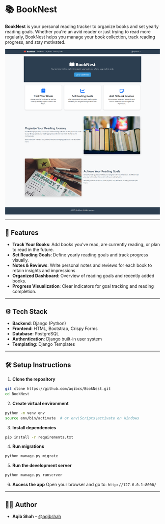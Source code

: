 # 📚 BookNest

**BookNest** is your personal reading tracker to organize books and set yearly reading goals. Whether you're an avid reader or just trying to read more regularly, BookNest helps you manage your book collection, track reading progress, and stay motivated.

![BookNest Home Screenshot](homepage-screenshot.png)

---

## 🚀 Features

- **Track Your Books**: Add books you've read, are currently reading, or plan to read in the future.
- **Set Reading Goals**: Define yearly reading goals and track progress visually.
- **Notes & Reviews**: Write personal notes and reviews for each book to retain insights and impressions.
- **Organized Dashboard**: Overview of reading goals and recently added books.
- **Progress Visualization**: Clear indicators for goal tracking and reading completion.

---

## ⚙️ Tech Stack

- **Backend**: Django (Python)
- **Frontend**: HTML, Bootstrap, Crispy Forms
- **Database**: PostgreSQL
- **Authentication**: Django built-in user system
- **Templating**: Django Templates

---

## 🛠️ Setup Instructions

1. **Clone the repository**

```bash
git clone https://github.com/aqibcs/BookNest.git
cd BookNest
````

2. **Create virtual environment**

```bash
python -m venv env
source env/bin/activate  # or env\Scripts\activate on Windows
```

3. **Install dependencies**

```bash
pip install -r requirements.txt
```

4. **Run migrations**

```bash
python manage.py migrate
```

5. **Run the development server**

```bash
python manage.py runserver
```

6. **Access the app**
   Open your browser and go to: `http://127.0.0.1:8000/`

---

## 🙋‍♂️ Author

* **Aqib Shah** – [@aqibshah](https://github.com/aqibcs)
